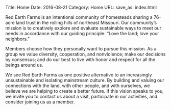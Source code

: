 Title: Home 
Date: 2016-08-21 
Category: Home 
URL:
save_as: index.html

Red Earth Farms is an intentional community of homesteads sharing a 76-acre land trust in the rolling hills of northeast Missouri. Our community’s mission is to creatively explore and evaluate sustainable ways to meet our needs in accordance with our guiding principle: “Love the land; love your neighbors.”

Members choose how they personally want to pursue this mission. As a group we value diversity, cooperation, and nonviolence; make our decisions by consensus; and do our best to live with honor and respect for all the beings around us.

We see Red Earth Farms as one positive alternative to an increasingly unsustainable and isolating mainstream culture. By building and valuing our connections with the land, with other people, and with ourselves, we believe we are helping to create a better future. If this vision speaks to you, we invite you to contact us about a visit, participate in our activities, and consider joining us as a member.
